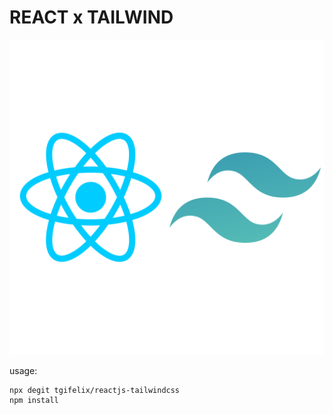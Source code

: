 # REACT x TAILWIND

![react x tailwind](./src/logo.svg)

usage:

```shell
npx degit tgifelix/reactjs-tailwindcss
npm install
```
